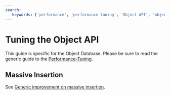 ```yaml
---
search:
   keywords: ['performance', 'performance tuning', 'Object API', 'object']
---
```


# Tuning the Object API

This guide is specific for the Object Database. Please be sure to read the generic guide to the [Performance-Tuning](Performance-Tuning.md).

## Massive Insertion

See [Generic improvement on massive insertion](Performance-Tuning.md#massive_insertion).
